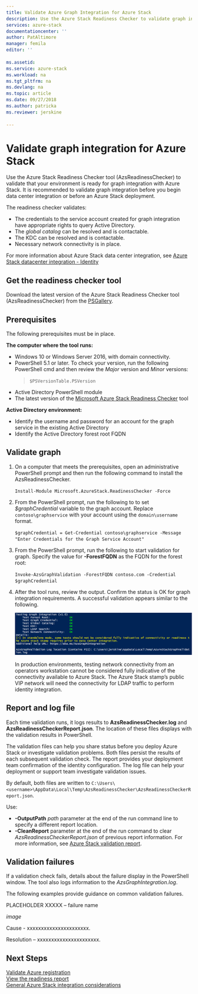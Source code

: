 ```yaml
---
title: Validate Azure Graph Integration for Azure Stack
description: Use the Azure Stack Readiness Checker to validate graph integration for Azure Stack.
services: azure-stack
documentationcenter: ''
author: PatAltimore
manager: femila
editor: ''

ms.assetid:
ms.service: azure-stack
ms.workload: na
ms.tgt_pltfrm: na
ms.devlang: na
ms.topic: article
ms.date: 09/27/2018
ms.author: patricka
ms.reviewer: jerskine

---
```


# Validate graph integration for Azure Stack

Use the Azure Stack Readiness Checker tool (AzsReadinessChecker) to validate that your environment is ready for graph integration with Azure Stack. It is recommended to validate graph integration before you begin data center integration or before an Azure Stack deployment.

The readiness checker validates:

* The credentials to the service account created for graph integration have appropriate rights to query Active Directory.
* The *global catalog* can be resolved and is contactable.
* The KDC can be resolved and is contactable.
* Necessary network connectivity is in place.

For more information about Azure Stack data center integration, see [Azure Stack datacenter integration - Identity](azure-stack-integrate-identity.md)

## Get the readiness checker tool

Download the latest version of the Azure Stack Readiness Checker tool (AzsReadinessChecker) from the [PSGallery](https://aka.ms/AzsReadinessChecker).  

## Prerequisites

The following prerequisites must be in place.

**The computer where the tool runs:**

* Windows 10 or Windows Server 2016, with domain connectivity.
* PowerShell 5.1 or later. To check your version, run the following PowerShell cmd and then review the *Major* version and *Minor* versions:  
   > `$PSVersionTable.PSVersion`
* Active Directory PowerShell module
* The latest version of the [Microsoft Azure Stack Readiness Checker](https://aka.ms/AzsReadinessChecker) tool

**Active Directory environment:**

* Identify the username and password for an account for the graph service in the existing Active Directory
* Identify the Active Directory forest root FQDN

## Validate graph

1. On a computer that meets the prerequisites, open an administrative PowerShell prompt and then run the following command to install the AzsReadinessChecker.

     `Install-Module Microsoft.AzureStack.ReadinessChecker -Force`

1. From the PowerShell prompt, run the following to to set *$graphCredential* variable to the graph account. Replace `contoso\graphservice` with your account using the `domain\username` format.

    `$graphCredential = Get-Credential contoso\graphservice -Message "Enter Credentials for the Graph Service Account"`

1. From the PowerShell prompt, run the following to start validation for graph. Specify the value for **-ForestFQDN** as the FQDN for the forest root:

     `Invoke-AzsGraphValidation -ForestFQDN contoso.com -Credential $graphCredential`

1. After the tool runs, review the output. Confirm the status is OK for graph integration requirements. A successful validation appears similar to the following.

    ![Successful graph integration validation](media/azure-stack-validate-graph/verified-graph-integration.png)

    In production environments, testing network connectivity from an operators workstation cannot be considered fully indicative of the connectivity available to Azure Stack. The Azure Stack stamp’s public VIP network will need the connectivity for LDAP traffic to perform identity integration.

## Report and log file

Each time validation runs, it logs results to **AzsReadinessChecker.log** and **AzsReadinessCheckerReport.json**. The location of these files displays with the validation results in PowerShell.

The validation files can help you share status before you deploy Azure Stack or investigate validation problems. Both files persist the results of each subsequent validation check. The report provides your deployment team confirmation of the identity configuration. The log file can help your deployment or support team investigate validation issues.

By default, both files are written to
`C:\Users\<username>\AppData\Local\Temp\AzsReadinessChecker\AzsReadinessCheckerReport.json`.

Use:

* **-OutputPath** *path* parameter at the end of the run command line to specify a different report location.
* **-CleanReport** parameter at the end of the run command to clear *AzsReadinessCheckerReport.json* of previous report information. For more information, see [Azure Stack validation
    report](azure-stack-validation-report).

## Validation failures

If a validation check fails, details about the failure display in the PowerShell window. The tool also logs information to the *AzsGraphIntegration.log*.

The following examples provide guidance on common validation failures.

PLACEHOLDER XXXXX – failure name

*image*

Cause - xxxxxxxxxxxxxxxxxxxxxx.

Resolution – xxxxxxxxxxxxxxxxxxxxxx.

## Next Steps

[Validate Azure registration](azure-stack-validate-registration.md)  
[View the readiness report](azure-stack-validation-report.md)  
[General Azure Stack integration considerations](azure-stack-datacenter-integration.md)  